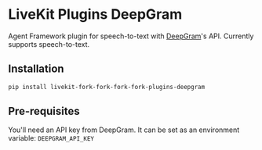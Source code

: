 # LiveKit Plugins DeepGram

Agent Framework plugin for speech-to-text with [DeepGram](https://deepgram.com/)'s API. Currently supports speech-to-text.

## Installation

```bash
pip install livekit-fork-fork-fork-fork-plugins-deepgram
```

## Pre-requisites

You'll need an API key from DeepGram. It can be set as an environment variable: `DEEPGRAM_API_KEY`

